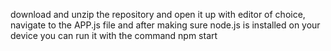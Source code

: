 download and unzip the repository and open it up with editor of choice, navigate to the APP.js file and after making sure node.js is installed on your device you can run it with the command npm start
